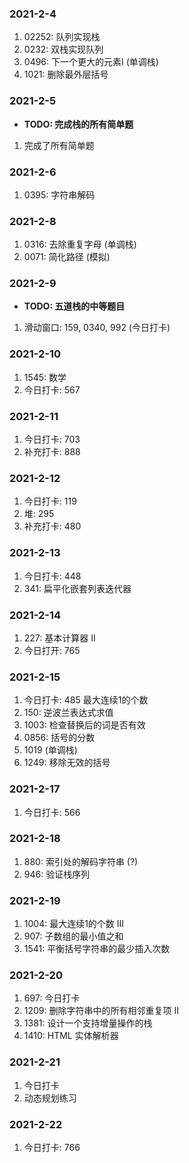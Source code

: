 ### 2021-2-4
1. 02252: 队列实现栈
2. 0232: 双栈实现队列
3. 0496: 下一个更大的元素I (单调栈)
4. 1021: 删除最外层括号

### 2021-2-5
* **TODO: 完成栈的所有简单题**
1. 完成了所有简单题

### 2021-2-6
1. 0395: 字符串解码

### 2021-2-8
1. 0316: 去除重复字母 (单调栈)
2. 0071: 简化路径 (模拟)

### 2021-2-9
* **TODO: 五道栈的中等题目**
1. 滑动窗口: 159, 0340, 992 (今日打卡)

### 2021-2-10
1. 1545: 数学
2. 今日打卡: 567

### 2021-2-11
1. 今日打卡: 703
2. 补充打卡: 888

### 2021-2-12
1. 今日打卡: 119
2. 堆: 295
3. 补充打卡: 480

### 2021-2-13
1. 今日打卡: 448
2. 341: 扁平化嵌套列表迭代器

### 2021-2-14
1. 227: 基本计算器 II
2. 今日打开: 765

### 2021-2-15
1. 今日打卡: 485 最大连续1的个数
2. 150: 逆波兰表达式求值
3. 1003: 检查替换后的词是否有效
4. 0856: 括号的分数
5. 1019 (单调栈)
6. 1249: 移除无效的括号

### 2021-2-17
1. 今日打卡: 566

### 2021-2-18
1. 880: 索引处的解码字符串 (?)
2. 946: 验证栈序列

### 2021-2-19
1. 1004: 最大连续1的个数 III  
2. 907: 子数组的最小值之和
3. 1541: 平衡括号字符串的最少插入次数

### 2021-2-20
1. 697: 今日打卡
2. 1209: 删除字符串中的所有相邻重复项 II
3. 1381: 设计一个支持增量操作的栈
4. 1410: HTML 实体解析器

### 2021-2-21
1. 今日打卡
2. 动态规划练习

### 2021-2-22
1. 今日打卡: 766